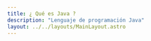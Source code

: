 ```yaml
---
title: ¿ Qué es Java ?
description: "Lenguaje de programación Java"
layout: ../../layouts/MainLayout.astro
---
```


